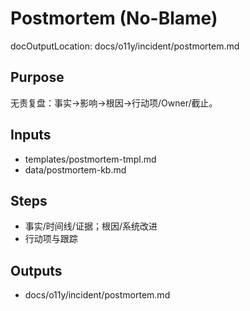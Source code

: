 # Postmortem (No-Blame)

docOutputLocation: docs/o11y/incident/postmortem.md

## Purpose

无责复盘：事实→影响→根因→行动项/Owner/截止。

## Inputs

- templates/postmortem-tmpl.md
- data/postmortem-kb.md

## Steps

- 事实/时间线/证据；根因/系统改进
- 行动项与跟踪

## Outputs

- docs/o11y/incident/postmortem.md
